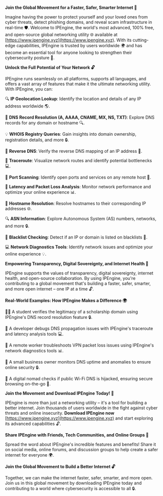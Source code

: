 **Join the Global Movement for a Faster, Safer, Smarter Internet 🚀**

Imagine having the power to protect yourself and your loved ones from cyber threats, detect phishing domains, and reveal scam infrastructure in real-time 🛡️. Welcome to IPEngine, the world's most advanced, 100% free, and open-source global networking utility 🌐 available at [https://www.ipengine.xyz](https://www.ipengine.xyz). With its cutting-edge capabilities, IPEngine is trusted by users worldwide 🌍 and has become an essential tool for anyone looking to strengthen their cybersecurity posture 🔐.

**Unlock the Full Potential of Your Network 🔓**

IPEngine runs seamlessly on all platforms, supports all languages, and offers a vast array of features that make it the ultimate networking utility. With IPEngine, you can:

🔍 **IP Geolocation Lookup**: Identify the location and details of any IP address worldwide 🌎.

👀 **DNS Record Resolution (A, AAAA, CNAME, MX, NS, TXT)**: Explore DNS records for any domain or hostname 🔍.

💡 **WHOIS Registry Queries**: Gain insights into domain ownership, registration details, and more 🔒.

🔄 **Reverse DNS**: Verify the reverse DNS mapping of an IP address 📝.

🔴 **Traceroute**: Visualize network routes and identify potential bottlenecks 💻.

🎯 **Port Scanning**: Identify open ports and services on any remote host 🔑.

💨 **Latency and Packet Loss Analysis**: Monitor network performance and optimize your online experience 📊.

📍 **Hostname Resolution**: Resolve hostnames to their corresponding IP addresses 🌐.

🔍 **ASN Information**: Explore Autonomous System (AS) numbers, networks, and more 🔒.

🚫 **Blacklist Checking**: Detect if an IP or domain is listed on blacklists 🚫.

💻 **Network Diagnostics Tools**: Identify network issues and optimize your online experience 💡.

**Empowering Transparency, Digital Sovereignty, and Internet Health 🌟**

IPEngine supports the values of transparency, digital sovereignty, internet health, and open-source collaboration. By using IPEngine, you're contributing to a global movement that's building a faster, safer, smarter, and more open internet – one IP at a time 🔓.

**Real-World Examples: How IPEngine Makes a Difference 🌍**

👩‍🎓 A student verifies the legitimacy of a scholarship domain using IPEngine's DNS record resolution feature 🔒.

🤖 A developer debugs DNS propagation issues with IPEngine's traceroute and latency analysis tools 💻.

🌟 A remote worker troubleshoots VPN packet loss issues using IPEngine's network diagnostics tools 📊.

💼 A small business owner monitors DNS uptime and anomalies to ensure online security 🔒.

🚀 A digital nomad checks if public Wi-Fi DNS is hijacked, ensuring secure browsing on-the-go 🔑.

**Join the Movement and Download IPEngine Today! 🎉**

IPEngine is more than just a networking utility – it's a tool for building a better internet. Join thousands of users worldwide in the fight against cyber threats and online insecurity. **Download IPEngine now** [https://www.ipengine.xyz](https://www.ipengine.xyz) and start exploring its advanced capabilities 🔓.

**Share IPEngine with Friends, Tech Communities, and Online Groups 🌟**

Spread the word about IPEngine's incredible features and benefits! Share it on social media, online forums, and discussion groups to help create a safer internet for everyone 🌍.

**Join the Global Movement to Build a Better Internet 🔓**

Together, we can make the internet faster, safer, smarter, and more open. Join us in this global movement by downloading IPEngine today and contributing to a world where cybersecurity is accessible to all 🔒.